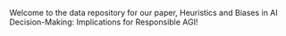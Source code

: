 Welcome to the data repository for our paper, Heuristics and Biases in AI Decision-Making: Implications for Responsible AGI!
